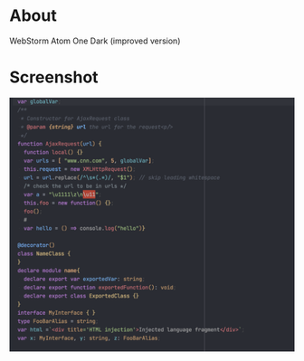 # About

WebStorm Atom One Dark (improved version)

# Screenshot

![Theme screenshot](screenshot.png)
